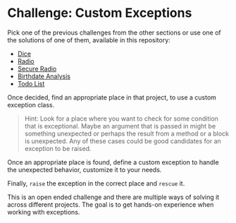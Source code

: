 # Challenge: Custom Exceptions

Pick one of the previous challenges from the other sections or use one of the solutions of one of them, available  in this repository:

- [Dice](challenges/dice)
- [Radio](challenges/radio)
- [Secure Radio](challenges/secure-radio)
- [Birthdate Analysis](challenges/birth-date-analysis)
- [Todo List](challenges/to-do-list)

Once decided, find an appropriate place in that project, to use a custom exception class.

> Hint: Look for a place where you want to check for some condition that is exceptional. Maybe an argument that is passed in might be something unexpected or perhaps the result from a method or a block is unexpected. Any of these cases could be good candidates for an exception to be raised.

Once an appropriate place is found, define a custom exception to handle the unexpected behavior, customize it to your needs.

Finally, `raise` the exception in the correct place and `rescue` it.

This is an open ended challenge and there are multiple ways of solving it across different projects. The goal is to get hands-on experience when working with exceptions.